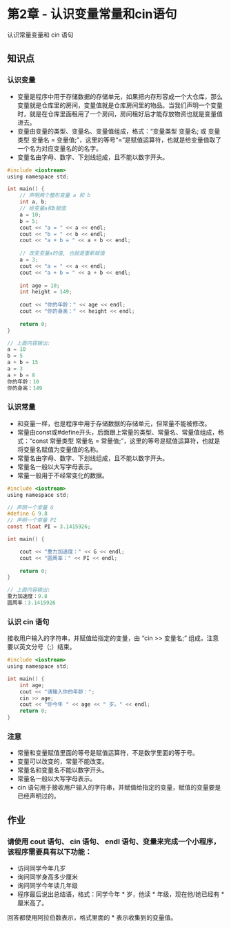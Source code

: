 # 第2章 - 认识变量常量和cin语句

认识常量变量和 cin 语句

## 知识点


### 认识变量

- 变量是程序中用于存储数据的存储单元，如果把内存形容成一个大仓库，那么变量就是仓库里的房间，变量值就是仓库房间里的物品。当我们声明一个变量时，就是在仓库里面租用了一个房间，房间租好后才能存放物资也就是变量值进去。
- 变量由变量的类型、变量名、变量值组成，格式：“变量类型 变量名; 或 变量类型 变量名 = 变量值;”，这里的等号“=”是赋值运算符，也就是给变量值取了一个名为对应变量名的的名字。
- 变量名由字母、数字、下划线组成，且不能以数字开头。

```c
#include <iostream>
using namespace std;

int main() {
    // 声明两个整形变量 a 和 b
    int a, b;
    // 给变量a和b赋值
    a = 10;
    b = 5;
    cout << "a = " << a << endl;
    cout << "b = " << b << endl;
    cout << "a + b = " << a + b << endl;
    
    // 改变变量a的值, 也就是重新赋值
    a = 3;
    cout << "a = " << a << endl;
    cout << "a + b = " << a + b << endl;
    
    int age = 10;
    int height = 149;
    
    cout << "你的年龄：" << age << endl;
    cout << "你的身高：" << height << endl;    
    
    return 0;
}

// 上面内容输出:
a = 10
b = 5
a + b = 15
a = 3
a + b = 8
你的年龄：10
你的身高：149
```

### 认识常量

- 和变量一样，也是程序中用于存储数据的存储单元，但常量不能被修改。
- 常量由const或#define开头，后面跟上常量的类型、常量名、常量值组成，格式：“const 常量类型 常量名 = 常量值;”，这里的等号是赋值运算符，也就是将变量名赋值为变量值的名称。
- 常量名由字母、数字、下划线组成，且不能以数字开头。
- 常量名一般以大写字母表示。
- 常量一般用于不经常变化的数据。

```c
#include <iostream>
using namespace std;

// 声明一个常量 G
#define G 9.8
// 声明一个常量 PI
const float PI = 3.1415926;

int main() {

    cout << "重力加速度：" << G << endl;
    cout << "圆周率：" << PI << endl;
        
    return 0;
}

// 上面内容输出:
重力加速度：9.8
圆周率：3.1415926

```

### 认识 cin 语句

接收用户输入的字符串，并赋值给指定的变量，由 “cin >> 变量名;” 组成，注意要以英文分号（;）结束。

```c
#include <iostream>
using namespace std;

int main() {
    int age;
    cout << "请输入你的年龄：";
    cin >> age;
    cout << "你今年 " << age << " 岁。" << endl;
    return 0;
}
```

### 注意

- 常量和变量赋值里面的等号是赋值运算符，不是数学里面的等于号。
- 变量可以改变的，常量不能改变。
- 常量名和变量名不能以数字开头。
- 常量名一般以大写字母表示。
- cin 语句用于接收用户输入的字符串，并赋值给指定的变量，赋值的变量要是已经声明过的。




## 作业

### 请使用 cout 语句、 cin 语句、 endl 语句、变量来完成一个小程序，该程序需要具有以下功能：
- 访问同学今年几岁
- 询问同学身高多少厘米
- 询问同学今年读几年级
- 程序最后说出总结语，格式：同学今年 * 岁，他读 * 年级，现在他/她已经有 * 厘米高了。


回答都使用阿拉伯数表示，格式里面的 * 表示收集到的变量值。
